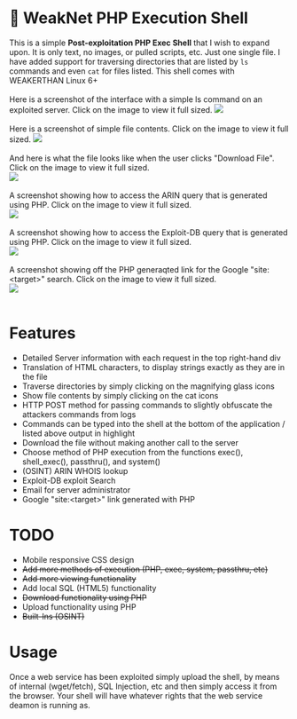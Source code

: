 # &#128026; WeakNet PHP Execution Shell
This is a simple <b>Post-exploitation PHP Exec Shell</b> that I wish to expand upon. It is only text, no images, or pulled scripts, etc. Just one single file. I have added support for traversing directories that are listed by <code>ls</code> commands and even <code>cat</code> for files listed. This shell comes with WEAKERTHAN Linux 6+<br />
<br />
Here is a screenshot of the interface with a simple ls command on an exploited server. Click on the image to view it full sized.
<img src="https://weaknetlabs.com/images/wpes_10_new.PNG"/> <br /><br />
Here is a screenshot of simple file contents. Click on the image to view it full sized.
<img src="http://weaknetlabs.com/images/wpes_8_new_new.PNG"/> <br /><br />
And here is what the file looks like when the user clicks "Download File". Click on the image to view it full sized.<br />
<img src="http://weaknetlabs.com/images/wpes_9_new.PNG"/> <br /><br />
A screenshot showing how to access the ARIN query that is generated using PHP. Click on the image to view it full sized.<br />
<img src="http://weaknetlabs.com/images/wpes_7_noo.png"/> <br /><br />
A screenshot showing how to access the Exploit-DB query that is generated using PHP. Click on the image to view it full sized.<br />
<img src="http://weaknetlabs.com/images/wpes_6.png"/> <br /><br />
A screenshot showing off the PHP generaqted link for the Google "site:&lt;target>" search. Click on the image to view it full sized.<br />
<img src="http://weaknetlabs.com/images/wpes_7_b.png"/> <br /><br />

# Features

<ul>
  <li>Detailed Server information with each request in the top right-hand div</li>
  <li>Translation of HTML characters, to display strings exactly as they are in the file</li>
  <li>Traverse directories by simply clicking on the magnifying glass icons</li>
  <li>Show file contents by simply clicking on the cat icons</li>
  <li>HTTP POST method for passing commands to slightly obfuscate the attackers commands from logs</li>
  <li>Commands can be typed into the shell at the bottom of the application / listed above output in highlight</li>
  <li>Download the file without making another call to the server</li>
  <li>Choose method of PHP execution from the functions exec(), shell_exec(), passthru(), and system()</li>
  <li>(OSINT) ARIN WHOIS lookup</li>
  <li>Exploit-DB exploit Search</li>
  <li>Email for server administrator</li>
  <li>Google "site:&lt;target>" link generated with PHP</li>
</ul>

# TODO
<ul>
  <li>Mobile responsive CSS design</li>
  <li><strike>Add more methods of execution (PHP, exec, system, passthru, etc)</strike></li>
  <li><strike>Add more viewing functionality</strike></li>
  <li>Add local SQL (HTML5) functionality</li>
  <li><strike>Download functionality using PHP</strike></li>
  <li>Upload functionality using PHP</li>
  <li><strike>Built-Ins (OSINT)</strike></li>
</ul>

# Usage
Once a web service has been exploited simply upload the shell, by means of internal (wget/fetch), SQL Injection, etc and then simply access it from the browser. Your shell will have whatever rights that the web service deamon is running as.
